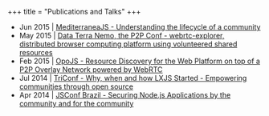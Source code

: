 +++
title = "Publications and Talks"
+++

<ul>
  <li>Jun 2015 | <a href='http://www.slideshare.net/DavidDias11/understanding-the-community-lifecycle'>MediterraneaJS - Understanding the lifecycle of a community</a></li>
  <li>May 2015 | <a href='http://www.slideshare.net/DavidDias11/p2p-resource-discovery-for-the-browser'>Data Terra Nemo, the P2P Conf - webrtc-explorer, distributed browser computing platform using volunteered shared resources</a></li>
  <li>Feb 2015 | <a href='https://www.youtube.com/watch?v=fNQGGGE__zI'>OpoJS - Resource Discovery for the Web Platform on top of a P2P Overlay Network powered by WebRTC</a></li>
  <li>Jul 2014 | <a href='http://slideshare.net/DavidDias11/triconf-2014-lxjs-the-lisbon-javascript-conference'>TriConf - Why, when and how LXJS Started - Empowering communities through open source</a></li>
  <li>Apr 2014 | <a href='http://slideshare.net/DavidDias11/js-conf-br-securing-nodejs-app-by-the-community-and-for-the-community'>JSConf Brazil - Securing Node.js Applications by the community and for the community</a></li>
</ul>
